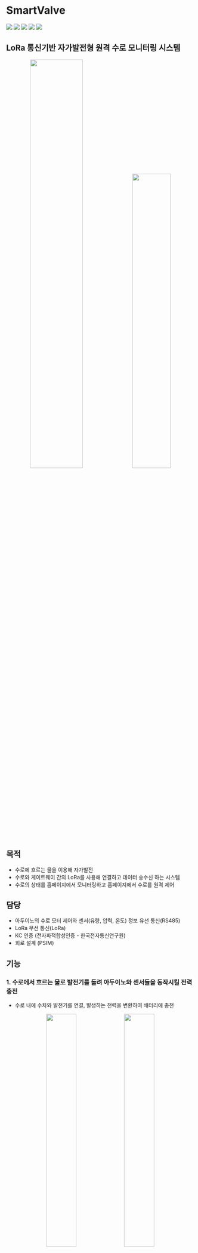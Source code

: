 # SmartValve
<div>
<img src="https://img.shields.io/badge/Arduino-00979D?style=flat-square&logo=Arduino&logoColor=white"/>
<img src="https://img.shields.io/badge/HTML-E34F26?style=flat-square&logo=HTML5&logoColor=white"/>
<img src="https://img.shields.io/badge/Javascript-F7DF1E?style=flat-square&logo=javascript&logoColor=black"/>
<img src="https://img.shields.io/badge/PHP-777BB4?style=flat-square&logo=PHP&logoColor=white"/>
<img src="https://img.shields.io/badge/MySQL-4479A1?style=square-square&logo=MySQL&logoColor=white"/>
</div>

## LoRa 통신기반 자가발전형 원격 수로 모니터링 시스템

<div align="center">
<img src="https://github.com/limdongsun0814/SmartValve/assets/118763659/a58dff5a-1be6-4e09-b170-86d9c80c4e69" width="53%"/>&nbsp;  
<img src="https://github.com/limdongsun0814/SmartValve/assets/118763659/04c9fd51-edb8-4b6f-8368-300c43f5a145" width="45%"/>
</div></br>


## 목적
- 수로에 흐르는 물을 이용해 자가발전 
- 수로와 게이트웨이 간의 LoRa를 사용해 연결하고 데이터 송수신 하는 시스템 
- 수로의 상태를 홈페이지에서 모니터링하고 홈페이지에서 수로를 원격 제어

## 담당 
- 아두이노의 수로 모터 제어와 센서(유량, 압력, 온도) 정보 유선 통신(RS485)
- LoRa 무선 통신(LoRa)
- KC 인증 (전자파적합성인증 - 한국전자통신연구원)
- 회로 설계 (PSIM)

## 기능

### 1. 수로에서 흐르는 물로 발전기를 돌려 아두이노와 센서들을 동작시킬 전력 충전
 - 수로 내에 수차와 발전기를 연결, 발생하는 전력을 변환하여 배터리에 충전
<div align="center">
<img src="https://github.com/limdongsun0814/SmartValve/assets/118763659/793a145c-8213-4098-a841-dc5aa5e1eedf" width="40%"/>&nbsp;  
<img src="https://github.com/limdongsun0814/SmartValve/assets/118763659/42afd971-80b2-4a13-9da4-aca0fdf34d1a" width="40%"/>
</div></br>

### 2. 수로에서 측정한 정보를 서버와 연동
 - 수로에 설치된 아두이노와 사무실에 설치된 아두이노간의 LoRa 통신 연결 (무자격으로 사용 가능한 923.1MHz 대역 사용)
 - 사무실에 설치된 아두이노에서 서버로 정보 업로드 (Wifi HTTP)
 - 홈페이지에서 밸브 OPEN량을 0~100%로 조절하면 통신이 역순으로 수로에 도달해 수로의 수문에 달린 모터 제어 
 
영상) 수로 밸브를 50%-> 1% 로 제어 (사진&영상/밸브 제어 50 to 1.mp4)
<div align="center">
<img src="https://github.com/limdongsun0814/SmartValve/blob/main/%EC%82%AC%EC%A7%84%26%EC%98%81%EC%83%81/%EB%B0%B8%EB%B8%8C_%EC%A0%9C%EC%96%B4_50_to_1.gif" width="70%"/>
</div></br>

### KC 인증 (전자파적합성인증) - 제어보드 / 전자파테스트 / 충격테스트
<div align="center">
 <img src="https://github.com/limdongsun0814/SmartValve/blob/main/%EC%82%AC%EC%A7%84%26%EC%98%81%EC%83%81/%EC%A0%9C%EC%96%B4%EB%B0%95%EC%8A%A4%20%EB%82%B4%EB%B6%80.png" width="30%"/>&nbsp;  
<img src="https://github.com/limdongsun0814/SmartValve/blob/main/%EC%82%AC%EC%A7%84%26%EC%98%81%EC%83%81/%EC%A0%84%EC%9E%90%ED%8C%8C%20%ED%85%8C%EC%8A%A4%ED%8A%B8.PNG" width="30%"/>&nbsp;  
<img src="https://github.com/limdongsun0814/SmartValve/blob/main/%EC%82%AC%EC%A7%84%26%EC%98%81%EC%83%81/%EC%B6%A9%EA%B2%A9%20%ED%85%8C%EC%8A%A4%ED%8A%B8.PNG" width="30%"/>
</div>

### 회로도
![회로도](https://github.com/limdongsun0814/SmartValve/assets/118763659/175d570f-4040-4af7-9296-117ee4b9f90c)
</br>
